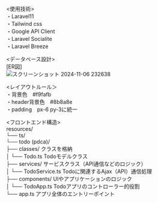 <使用技術><br>
・Laravel11<br>
・Tailwind css<br>
・Google API Client<br>
・Laravel Socialite<br>
・Laravel Breeze<br>

<データベース設計><br>
[ER図]<br>
![スクリーンショット 2024-11-06 232638](https://github.com/user-attachments/assets/630c24ed-6501-4bd4-974b-eb1fede42743)


<レイアウトルール＞<br>
・背景色　#f9fafb<br>
・header背景色　#8b8a8e<br>
・padding　px-6 py-3に統一<br>

<フロントエンド構造><br>
resources/<br>
  └── ts/<br>
       └── todo (pdca)/<br>
              ├── classes/            クラスを格納<br>
              │   └── Todo.ts           Todoモデルクラス<br>
              ├── services/           サービスクラス（API通信などのロジック）<br>
              │   └── TodoService.ts    Todoに関連するAjax（API）通信処理<br>
              ├── components/         UIやアプリケーションのロジック<br>
              │   └── TodoApp.ts        Todoアプリのコントローラー的役割<br>
              └── app.ts              アプリ全体のエントリーポイント<br>
              
